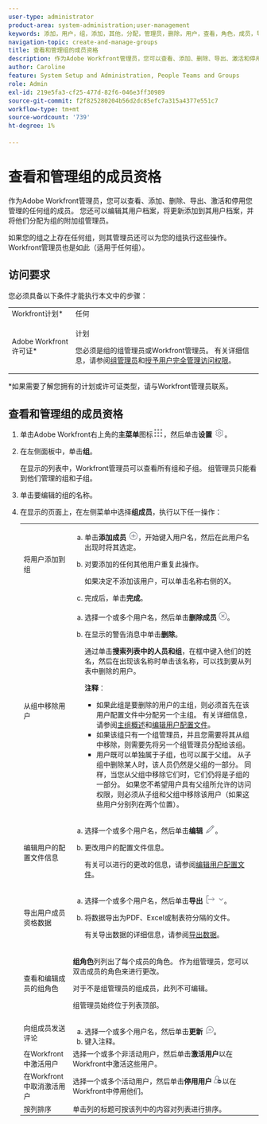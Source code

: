 ```yaml
---
user-type: administrator
product-area: system-administration;user-management
keywords: 添加，用户，组，添加，其他，分配，管理员，删除，用户，查看，角色，成员，导出，成员资格，数据
navigation-topic: create-and-manage-groups
title: 查看和管理组的成员资格
description: 作为Adobe Workfront管理员，您可以查看、添加、删除、导出、激活和停用您管理的任何组的成员。 您还可以编辑其用户档案，将更新添加到其用户档案，并将他们分配为组的附加组管理员。
author: Caroline
feature: System Setup and Administration, People Teams and Groups
role: Admin
exl-id: 219e5fa3-cf25-477d-82f6-046e3ff30989
source-git-commit: f2f825280204b56d2dc85efc7a315a4377e551c7
workflow-type: tm+mt
source-wordcount: '739'
ht-degree: 1%

---
```


# 查看和管理组的成员资格

作为Adobe Workfront管理员，您可以查看、添加、删除、导出、激活和停用您管理的任何组的成员。 您还可以编辑其用户档案，将更新添加到其用户档案，并将他们分配为组的附加组管理员。

如果您的组之上存在任何组，则其管理员还可以为您的组执行这些操作。 Workfront管理员也是如此（适用于任何组）。

## 访问要求

您必须具备以下条件才能执行本文中的步骤：

<table style="table-layout:auto"> 
 <col> 
 <col> 
 <tbody> 
  <tr> 
   <td role="rowheader">Workfront计划*</td> 
   <td>任何</td> 
  </tr> 
  <tr> 
   <td role="rowheader">Adobe Workfront许可证*</td> 
   <td> <p>计划 </p> <p>您必须是组的组管理员或Workfront管理员。 有关详细信息，请参阅<a href="../../../administration-and-setup/manage-groups/group-roles/group-administrators.md" class="MCXref xref">组管理员</a>和<a href="../../../administration-and-setup/add-users/configure-and-grant-access/grant-a-user-full-administrative-access.md" class="MCXref xref">授予用户完全管理访问权限</a>。</p> </td> 
  </tr> 
 </tbody> 
</table>

&#42;如果需要了解您拥有的计划或许可证类型，请与Workfront管理员联系。

## 查看和管理组的成员资格

1. 单击Adobe Workfront右上角的&#x200B;**主菜单**&#x200B;图标![](assets/main-menu-icon.png)，然后单击&#x200B;**设置** ![](assets/gear-icon-settings.png)。

1. 在左侧面板中，单击&#x200B;**组**。

   在显示的列表中，Workfront管理员可以查看所有组和子组。 组管理员只能看到他们管理的组和子组。

1. 单击要编辑的组的名称。
1. 在显示的页面上，在左侧菜单中选择&#x200B;**组成员**，执行以下任一操作：

   <table style="table-layout:auto"> 
    <col> 
    <col> 
    <tbody> 
     <tr> 
      <td role="rowheader">将用户添加到组</td> 
      <td> 
       <ol style="list-style-type: lower-alpha;"> 
        <li value="1">单击<strong>添加成员</strong> <img src="assets/add-icon-plus-in-circle.png">，开始键入用户名，然后在此用户名出现时将其选定。</li> 
        <li value="2"> <p>对要添加的任何其他用户重复此操作。</p> <p>如果决定不添加该用户，可以单击名称右侧的X。</p> </li> 
        <li value="3">完成后，单击<strong>完成</strong>。</li> 
       </ol> </td> 
     </tr> 
     <tr> 
      <td role="rowheader">从组中移除用户</td> 
      <td> 
       <ol style="list-style-type: lower-alpha;"> 
        <li value="1">选择一个或多个用户名，然后单击<strong>删除成员</strong><img src="assets/remove-icon---x-in-circle.png">。</li> 
        <li value="2"> <p>在显示的警告消息中单击<strong>删除</strong>。</p> <p>通过单击<strong>搜索列表中的人员和组</strong>，在框中键入他们的姓名，然后在出现该名称时单击该名称，可以找到要从列表中删除的用户。</p> <p><b>注释</b>：  
          <ul> 
           <li>如果此组是要删除的用户的主组，则必须首先在该用户配置文件中分配另一个主组。 有关详细信息，请参阅<a href="../../../administration-and-setup/manage-groups/groups-overview/home-groups.md" class="MCXref xref">主组概述</a>和<a href="../../../administration-and-setup/add-users/create-and-manage-users/edit-a-users-profile.md" class="MCXref xref">编辑用户配置文件</a>。</li> 
           <li>如果该组只有一个组管理员，并且您需要将其从组中移除，则需要先将另一个组管理员分配给该组。</li> 
           <li>用户既可以单独属于子组，也可以属于父组。 从子组中删除某人时，该人员仍然是父组的一部分。 同样，当您从父组中移除它们时，它们仍将是子组的一部分。 如果您不希望用户具有父组所允许的访问权限，则必须从子组和父组中移除该用户（如果这些用户分别列在两个位置）。</li> 
          </ul> </p> </li> 
       </ol> </td> 
     </tr> 
     <tr> 
      <td role="rowheader">编辑用户的配置文件信息</td> 
      <td> 
       <ol style="list-style-type: lower-alpha;"> 
        <li value="1">选择一个或多个用户名，然后单击<strong>编辑</strong> <img src="assets/edit-icon.png">。</li> 
        <li value="2"> <p>更改用户的配置文件信息。</p> <p>有关可以进行的更改的信息，请参阅<a href="../../../administration-and-setup/add-users/create-and-manage-users/edit-a-users-profile.md" class="MCXref xref">编辑用户配置文件</a>。</p> </li> 
       </ol> </td> 
     </tr> 
     <tr> 
      <td role="rowheader">导出用户成员资格数据</td> 
      <td> 
       <ol style="list-style-type: lower-alpha;"> 
        <li value="1">选择一个或多个用户名，然后单击<strong>导出</strong> <img src="assets/export.png">。</li> 
        <li value="2"> <p>将数据导出为PDF、Excel或制表符分隔的文件。</p> <p>有关导出数据的详细信息，请参阅<a href="../../../reports-and-dashboards/reports/creating-and-managing-reports/export-data.md" class="MCXref xref">导出数据</a>。</p> </li> 
       </ol> </td> 
     </tr> 
     <tr> 
      <td role="rowheader">查看和编辑成员的组角色</td> 
      <td> <p><strong>组角色</strong>列列出了每个成员的角色。 作为组管理员，您可以双击成员的角色来进行更改。</p> <p>对于不是组管理员的组成员，此列不可编辑。</p> <p>组管理员始终位于列表顶部。</p> </td> 
     </tr> 
     <tr> 
      <td role="rowheader">向组成员发送评论</td> 
      <td> 
       <ol style="list-style-type: lower-alpha;"> 
        <li value="1">选择一个或多个用户名，然后单击<strong>更新</strong> <img src="assets/comment-icon.png">。</li> 
        <li value="2">键入注释。</li> 
       </ol> </td> 
     </tr> 
     <tr> 
      <td role="rowheader">在Workfront中激活用户</td> 
      <td>选择一个或多个非活动用户，然后单击<strong>激活用户</strong>以在Workfront中激活这些用户。 </td> 
     </tr> 
     <tr> 
      <td role="rowheader">在Workfront中取消激活用户</td> 
      <td>选择一个或多个活动用户，然后单击<strong>停用用户</strong><img src="assets/deactivate-user.png">以在Workfront中停用他们。</td> 
     </tr> 
     <tr> 
      <td role="rowheader">按列排序</td> 
      <td>单击列的标题可按该列中的内容对列表进行排序。</td> 
     </tr> 
    </tbody> 
   </table>
